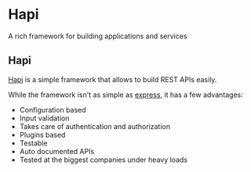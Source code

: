# Hapi

A rich framework for building applications and services

## Hapi

[Hapi](https://github.com/hapijs/hapi) is a simple framework that allows to build REST APIs easily.

While the framework isn't as simple as [express](https://expressjs.com/), it has a few advantages:

* Configuration based
* Input validation
* Takes care of authentication and authorization
* Plugins based
* Testable
* Auto documented APIs
* Tested at the biggest companies under heavy loads
